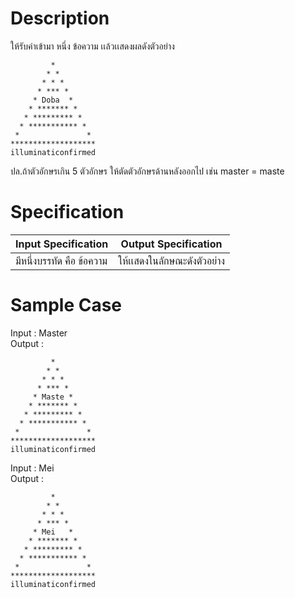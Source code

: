 # Description
ให้รับค่าเข้ามา หนึ่ง ข้อความ เเล้วเเสดงผลดังตัวอย่าง
```
         *
        * *
       * * *
      * *** *
     * Doba  *
    * ******* *
   * ********* *
  * *********** *
 *               *
*******************
illuminaticonfirmed
```

ปล.ถ้าตัวอักษรเกิน 5 ตัวอักษร ให้ตัดตัวอักษรด้านหลังออกไป เช่น master = maste

# Specification
| Input Specification | Output Specification |
| - | - |
| มีหนึ่งบรรทัด คือ ข้อความ | ให้เเสดงในลักษณะดังตัวอย่าง |

# Sample Case
Input : Master\
Output :
```
         *
        * *
       * * *
      * *** *
     * Maste *
    * ******* *
   * ********* *
  * *********** *
 *               *
*******************
illuminaticonfirmed
```
Input : Mei\
Output :
```
         *
        * *
       * * *
      * *** *
     * Mei   *
    * ******* *
   * ********* *
  * *********** *
 *               *
*******************
illuminaticonfirmed
```